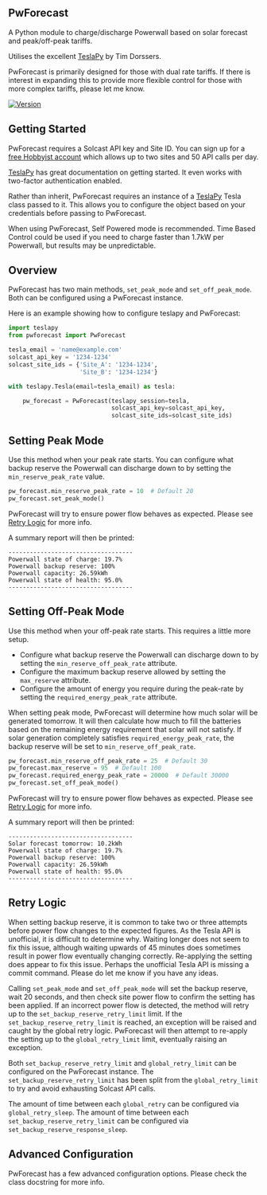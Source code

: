 ## PwForecast

A Python module to charge/discharge Powerwall based on solar forecast and peak/off-peak tariffs. 

Utilises the excellent [TeslaPy](https://github.com/tdorssers/TeslaPy) by Tim Dorssers.

PwForecast is primarily designed for those with dual rate tariffs. If there is interest in expanding this to provide
more flexible control for those with more complex tariffs, please let me know.

[![Version](https://img.shields.io/pypi/v/pwforecast)](https://pypi.org/project/pwforecast)


## Getting Started

PwForecast requires a Solcast API key and Site ID. You can sign up for a 
[free Hobbyist account](https://toolkit.solcast.com.au/register) which allows up to two sites and 50 API calls per day. 

[TeslaPy](https://github.com/tdorssers/TeslaPy) has great documentation on getting started. It even works with two-factor
authentication enabled.

Rather than inherit, PwForecast requires an instance of a [TeslaPy](https://github.com/tdorssers/TeslaPy) Tesla class 
passed to it. This allows you to configure the object based on your credentials before passing to PwForecast.  

When using PwForecast, Self Powered mode is recommended. Time Based Control could be used if you need to charge
faster than 1.7kW per Powerwall, but results may be unpredictable. 


## Overview 

PwForecast has two main methods, `set_peak_mode` and `set_off_peak_mode`. Both can be configured using a PwForecast
instance. 

Here is an example showing how to configure teslapy and PwForecast:

```python
import teslapy
from pwforecast import PwForecast

tesla_email = 'name@example.com'
solcast_api_key = '1234-1234'
solcast_site_ids = {'Site_A': '1234-1234',
                    'Site_B': '1234-1234'}

with teslapy.Tesla(email=tesla_email) as tesla:

    pw_forecast = PwForecast(teslapy_session=tesla,
                             solcast_api_key=solcast_api_key,
                             solcast_site_ids=solcast_site_ids)
```


## Setting Peak Mode

Use this method when your peak rate starts. You can configure what backup reserve the Powerwall can discharge down
to by setting the `min_reserve_peak_rate` value.

```python
pw_forecast.min_reserve_peak_rate = 10  # Default 20
pw_forecast.set_peak_mode()
```

PwForecast will try to ensure power flow behaves as expected. Please see [Retry Logic](#retry-logic) for more info. 

A summary report will then be printed:
```text
-----------------------------------
Powerwall state of charge: 19.7%
Powerwall backup reserve: 100%
Powerwall capacity: 26.59kWh
Powerwall state of health: 95.0%
-----------------------------------
```


## Setting Off-Peak Mode

Use this method when your off-peak rate starts. This requires a little more setup.
 * Configure what backup reserve the Powerwall can discharge down to by setting the `min_reserve_off_peak_rate` attribute.
 * Configure the maximum backup reserve allowed by setting the `max_reserve` attribute. 
 * Configure the amount of energy you require during the peak-rate by setting the `required_energy_peak_rate` attribute.

When setting peak mode, PwForecast will determine how much solar will be generated tomorrow. It will then calculate how 
much to fill the batteries based on the remaining energy requirement that solar will not satisfy. If solar generation
completely satisfies `required_energy_peak_rate`, the backup reserve will be set to `min_reserve_off_peak_rate`. 

```python
pw_forecast.min_reserve_off_peak_rate = 25  # Default 30
pw_forecast.max_reserve = 95  # Default 100
pw_forecast.required_energy_peak_rate = 20000  # Default 30000
pw_forecast.set_off_peak_mode()
```

PwForecast will try to ensure power flow behaves as expected. Please see [Retry Logic](#retry-logic) for more info. 

A summary report will then be printed:
```text
-----------------------------------
Solar forecast tomorrow: 10.2kWh
Powerwall state of charge: 19.7%
Powerwall backup reserve: 100%
Powerwall capacity: 26.59kWh
Powerwall state of health: 95.0%
-----------------------------------
```

## Retry Logic

When setting backup reserve, it is common to take two or three attempts before power flow changes to the expected 
figures. As the Tesla API is unofficial, it is difficult to determine why. Waiting longer does not seem to fix this 
issue, although waiting upwards of 45 minutes does sometimes result in power flow eventually changing correctly. 
Re-applying the setting does appear to fix this issue. Perhaps the unofficial Tesla API is missing a commit command. 
Please do let me know if you have any ideas. 

Calling `set_peak_mode` and `set_off_peak_mode` will set the backup reserve, wait 20 seconds, and then check site 
power flow to confirm the setting has been applied. If an incorrect power flow is detected, the method will retry 
up to the `set_backup_reserve_retry_limit` limit. If the `set_backup_reserve_retry_limit` is reached, an exception 
will be raised and caught by the global retry logic. PwForecast will then attempt to re-apply the setting up to the 
`global_retry_limit` limit, eventually raising an exception. 

Both `set_backup_reserve_retry_limit` and `global_retry_limit` can be configured on the PwForecast instance. The 
`set_backup_reserve_retry_limit` has been split from the `global_retry_limit` to try and avoid exhausting Solcast API calls. 

The amount of time between each `global_retry` can be configured via `global_retry_sleep`. The amount of time 
between each `set_backup_reserve_retry_limit` can be configured via `set_backup_reserve_response_sleep`.


## Advanced Configuration

PwForecast has a few advanced configuration options. Please check the class docstring for more info. 

